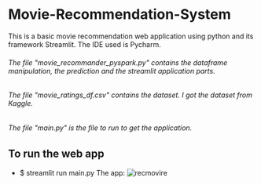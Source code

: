 # Movie-Recommendation-System
This is a basic movie recommendation web application using python and its framework Streamlit.
The IDE used is Pycharm.

###### The file "movie_recommander_pyspark.py" contains the dataframe manipulation, the prediction and the streamlit application parts.
###### The file "movie_ratings_df.csv" contains the dataset. I got the dataset from Kaggle.
###### The file "main.py" is the file to run to get the application.
## To run the web app 
* $ streamlit run main.py
The app:
![recmovire](https://user-images.githubusercontent.com/93519108/222392202-a27e8f3b-26d5-42fc-92a5-91080a0cd042.PNG)




